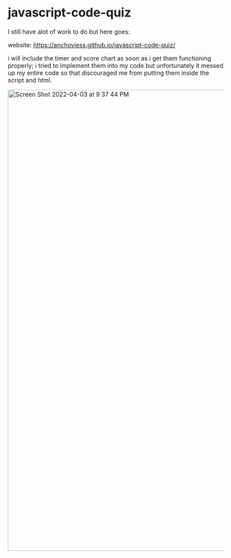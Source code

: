# javascript-code-quiz

I still have alot of work to do but here goes:

website:
https://anchoviess.github.io/javascript-code-quiz/

i will include the timer and score chart as soon as i get them functioning properly; i tried to implement them into my code but unfortunately it messed up my entire code so that discouraged me from putting them inside the script and html.


<img width="1075" alt="Screen Shot 2022-04-03 at 9 37 44 PM" src="https://user-images.githubusercontent.com/97990379/161474984-db19b107-58c1-4777-a085-a641d5ca34df.png">
